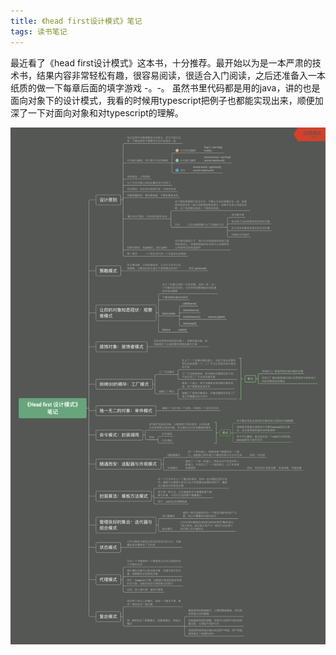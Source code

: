 ```yaml
---
title: 《head first设计模式》笔记
tags: 读书笔记
---
```


最近看了《head first设计模式》这本书，十分推荐。最开始以为是一本严肃的技术书，结果内容非常轻松有趣，很容易阅读，很适合入门阅读，之后还准备入一本纸质的做一下每章后面的填字游戏 -。-。
虽然书里代码都是用的java，讲的也是面向对象下的设计模式，我看的时候用typescript把例子也都能实现出来，顺便加深了一下对面向对象和对typescript的理解。

![](../public/images/design-pattern.png)